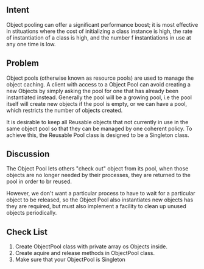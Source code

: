 ## Intent

Object pooling can offer a significant performance boost; it is most effective in
stituations where the cost of initializing a class instance is high, the rate of instantiation
of a class is high, and the number f instantiations in use at any one time is low.

## Problem

Object pools (otherwise known as resource pools) are used to manage the object caching.
A client with access to a Object Pool can avoid creating a new Objects by simply asking
the pool for one that has already been instantiated instead. Generally the pool will
be a growing pool, i.e the pool itself will create new objects if the pool is empty,
or we can have a pool, which restricts the number of objects created.

It is desirable to keep all Reusable objects that not currently in use in the same 
object pool so that they can be managed by one coherent policy. To achieve this, the
Reusable Pool class is designed to be a Singleton class.

## Discussion

The Object Pool lets others "check out" object from its pool, when those objects are
no longer needed by their processes, they are returned to the pool in order to br
reused. 

However, we don't want a particular process to have to wait for a particular object
to be released, so the Object Pool also instantiates new objects has they are required,
but must also implement a facility to clean up unused objects periodically.

## Check List

1. Create ObjectPool class with private array os Objects inside.
2. Create aquire and release methods in ObjectPool class.
3. Make sure that your ObjectPool is Singleton
